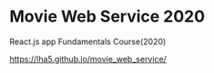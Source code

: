 # Movie Web Service 2020

React.js app Fundamentals Course(2020)

https://lha5.github.io/movie_web_service/

